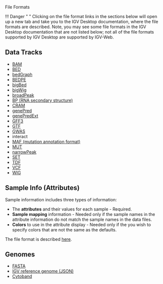 
<!---
The page title should not go in the menu
-->
<p class="page-title">File Formats</p>

!!! Danger " "
    Clicking on the file format links in the sections below will open up a new tab and take you to the IGV Desktop documentation, where the file formats are described. Note, you may see some file formats in the IGV Desktop documentation that are not listed below; not all of the file formats supported by IGV Desktop are supported by IGV-Web.
    
## Data Tracks


* <a href="https://igv.org/doc/desktop/#FileFormats/DataTracks/#bam" target="_blank">BAM </a>
* <a href="https://igv.org/doc/desktop/#FileFormats/DataTracks/#bed" target="_blank">BED </a>
* <a href="https://igv.org/doc/desktop/#FileFormats/DataTracks/#bedgraph" target="_blank"> bedGraph </a>
* <a href="https://igv.org/doc/desktop/#FileFormats/DataTracks/#bedpe" target="_blank"> BEDPE </a>
* <a href="https://igv.org/doc/desktop/#FileFormats/DataTracks/#bigbed" target="_blank"> bigBed </a>
* <a href="https://igv.org/doc/desktop/#FileFormats/DataTracks/#bigwig" target="_blank"> bigWig </a>
* <a href="https://igv.org/doc/desktop/#FileFormats/DataTracks/#broadpeak" target="_blank"> broadPeak </a>
* <a href="https://igv.org/doc/desktop/#FileFormats/DataTracks/#bp-rna-base-pairing" target="_blank">BP (RNA secondary structure) </a>
* <a href="https://igv.org/doc/desktop/#FileFormats/DataTracks/#cram" target="_blank"> CRAM </a>
* <a href="https://igv.org/doc/desktop/#FileFormats/DataTracks/#genepred" target="_blank"> genePred </a>
* <a href="https://igv.org/doc/desktop/#FileFormats/DataTracks/#genepredext" target="_blank"> genePredExt </a>
* <a href="https://igv.org/doc/desktop/#FileFormats/DataTracks/#gffgtf" target="_blank"> GFF3 </a>
* <a href="https://igv.org/doc/desktop/#FileFormats/DataTracks/#gffgtf" target="_blank"> GTF </a>
* <a href="https://igv.org/doc/desktop/#FileFormats/DataTracks/#gwas" target="_blank"> GWAS </a>
* interact 
* <a href="https://igv.org/doc/desktop/#FileFormats/DataTracks/#maf-mutation-annotation-format" target="_blank">MAF (mutation annotation format) </a>
* <a href="https://igv.org/doc/desktop/#FileFormats/DataTracks/#mut" target="_blank"> MUT </a>
* <a href="https://igv.org/doc/desktop/#FileFormats/DataTracks/#narrowpeak" target="_blank"> narrowPeak </a>
* <a href="https://igv.org/doc/desktop/#FileFormats/DataTracks/#seg" target="_blank"> SET </a>
* <a href="https://igv.org/doc/desktop/#FileFormats/DataTracks/#tdf" target="_blank"> TDF </a>
* <a href="https://igv.org/doc/desktop/#FileFormats/DataTracks/#vcf" target="_blank"> VCF </a>
* <a href="https://igv.org/doc/desktop/#FileFormats/DataTracks/#wig" target="_blank"> WIG </a>

## Sample Info (Attributes)

Sample information includes three types of information:

* The **attributes** and their values for each sample - Required.
* **Sample mapping** information - Needed only if the sample names in the attribute information do not match the sample names in the data files.
* **Colors** to use in the attribute display - Needed only if the you wish to specify colors that are not the same as the defaults.

The file format is described <a href="https://igv.org/doc/desktop/#FileFormats/SampleInfo/" target="_blank"> here</a>.

## Genomes

* <a href="https://igv.org/doc/desktop/#FileFormats/Genomes/#fasta" target="_blank">FASTA </a>
* <a href="https://igv.org/doc/desktop/#FileFormats/Genomes/#igv-reference-genome-json" target="_blank">IGV reference genome (JSON) </a>
* <a href="https://igv.org/doc/desktop/#FileFormats/Genomes/#cytoband" target="_blank"> Cytoband </a>


